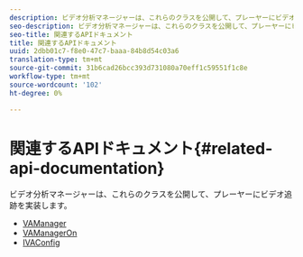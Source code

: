 ```yaml
---
description: ビデオ分析マネージャーは、これらのクラスを公開して、プレーヤーにビデオ追跡を実装します。
seo-description: ビデオ分析マネージャーは、これらのクラスを公開して、プレーヤーにビデオ追跡を実装します。
seo-title: 関連するAPIドキュメント
title: 関連するAPIドキュメント
uuid: 2dbb01c7-f8e0-47c7-baaa-84b8d54c03a6
translation-type: tm+mt
source-git-commit: 31b6cad26bcc393d731080a70eff1c59551f1c8e
workflow-type: tm+mt
source-wordcount: '102'
ht-degree: 0%

---
```



# 関連するAPIドキュメント{#related-api-documentation}

ビデオ分析マネージャーは、これらのクラスを公開して、プレーヤーにビデオ追跡を実装します。

* [VAManager](https://help.adobe.com/en_US/primetime/api/reference_implementation/android/javadoc/com/adobe/primetime/reference/manager/VAManager.html)
* [VAManagerOn](https://help.adobe.com/en_US/primetime/api/reference_implementation/android/javadoc/com/adobe/primetime/reference/manager/VAManagerOn.html)
* [IVAConfig](https://help.adobe.com/en_US/primetime/api/reference_implementation/android/javadoc/com/adobe/primetime/reference/config/IVAConfig.html)